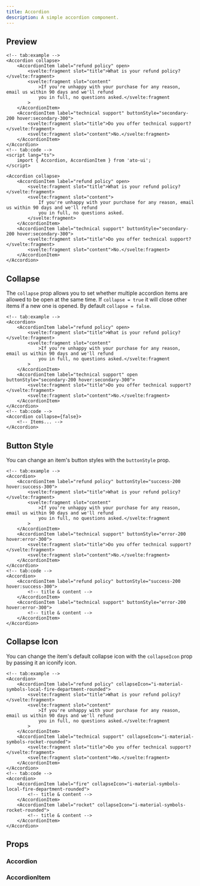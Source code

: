 ```yaml
---
title: Accordion
description: A simple accordion component.
---
```


<script>
    import PropsTable from './PropsTable.svelte';
    import accordion_docs from '$lib/components/accordion/Accordion.svelte?raw&sveld';
    import accordion_item_docs from '$lib/components/accordion/AccordionItem.svelte?raw&sveld';
    import Accordion from '$lib/components/accordion/Accordion.svelte';
    import AccordionItem from '$lib/components/accordion/AccordionItem.svelte';
</script>

## Preview

```svelte example height="h-60"
<!-- tab:example -->
<Accordion collapse>
    <AccordionItem label="refund policy" open>
        <svelte:fragment slot="title">What is your refund policy?</svelte:fragment>
        <svelte:fragment slot="content"
            >If you're unhappy with your purchase for any reason, email us within 90 days and we'll refund
            you in full, no questions asked.</svelte:fragment
        >
    </AccordionItem>
    <AccordionItem label="technical support" buttonStyle="secondary-200 hover:secondary-300">
        <svelte:fragment slot="title">Do you offer technical support?</svelte:fragment>
        <svelte:fragment slot="content">No.</svelte:fragment>
    </AccordionItem>
</Accordion>
<!-- tab:code -->
<script lang="ts">
	import { Accordion, AccordionItem } from 'ato-ui';
</script>

<Accordion collapse>
	<AccordionItem label="refund policy" open>
		<svelte:fragment slot="title">What is your refund policy?</svelte:fragment>
		<svelte:fragment slot="content">
            If you're unhappy with your purchase for any reason, email us within 90 days and we'll refund
			you in full, no questions asked.
        </svelte:fragment>
	</AccordionItem>
	<AccordionItem label="technical support" buttonStyle="secondary-200 hover:secondary-300">
		<svelte:fragment slot="title">Do you offer technical support?</svelte:fragment>
		<svelte:fragment slot="content">No.</svelte:fragment>
	</AccordionItem>
</Accordion>
```

## Collapse

The `collapse` prop allows you to set whether multiple accordion items are allowed to be open at the same time. If `collapse = true` it will close other items if a new one is opened. By default `collapse = false`.

```svelte example height="h-60"
<!-- tab:example -->
<Accordion>
    <AccordionItem label="refund policy" open>
        <svelte:fragment slot="title">What is your refund policy?</svelte:fragment>
        <svelte:fragment slot="content"
            >If you're unhappy with your purchase for any reason, email us within 90 days and we'll refund
            you in full, no questions asked.</svelte:fragment
        >
    </AccordionItem>
    <AccordionItem label="technical support" open buttonStyle="secondary-200 hover:secondary-300">
        <svelte:fragment slot="title">Do you offer technical support?</svelte:fragment>
        <svelte:fragment slot="content">No.</svelte:fragment>
    </AccordionItem>
</Accordion>
<!-- tab:code -->
<Accordion collapse={false}>
    <!-- Items... -->
</Accordion>
```

## Button Style

You can change an item's button styles with the `buttonStyle` prop.

```svelte example height="h-60"
<!-- tab:example -->
<Accordion>
    <AccordionItem label="refund policy" buttonStyle="success-200 hover:success-300">
        <svelte:fragment slot="title">What is your refund policy?</svelte:fragment>
        <svelte:fragment slot="content"
            >If you're unhappy with your purchase for any reason, email us within 90 days and we'll refund
            you in full, no questions asked.</svelte:fragment
        >
    </AccordionItem>
    <AccordionItem label="technical support" buttonStyle="error-200 hover:error-300">
        <svelte:fragment slot="title">Do you offer technical support?</svelte:fragment>
        <svelte:fragment slot="content">No.</svelte:fragment>
    </AccordionItem>
</Accordion>
<!-- tab:code -->
<Accordion>
    <AccordionItem label="refund policy" buttonStyle="success-200 hover:success-300">
        <!-- title & content -->
    </AccordionItem>
    <AccordionItem label="technical support" buttonStyle="error-200 hover:error-300">
        <!-- title & content -->
    </AccordionItem>
</Accordion>
```

## Collapse Icon

You can change the item's default collapse icon with the `collapseIcon` prop by passing it an iconify icon.

```svelte example height="h-60"
<!-- tab:example -->
<Accordion>
    <AccordionItem label="refund policy" collapseIcon="i-material-symbols-local-fire-department-rounded">
        <svelte:fragment slot="title">What is your refund policy?</svelte:fragment>
        <svelte:fragment slot="content"
            >If you're unhappy with your purchase for any reason, email us within 90 days and we'll refund
            you in full, no questions asked.</svelte:fragment
        >
    </AccordionItem>
    <AccordionItem label="technical support" collapseIcon="i-material-symbols-rocket-rounded">
        <svelte:fragment slot="title">Do you offer technical support?</svelte:fragment>
        <svelte:fragment slot="content">No.</svelte:fragment>
    </AccordionItem>
</Accordion>
<!-- tab:code -->
<Accordion>
    <AccordionItem label="fire" collapseIcon="i-material-symbols-local-fire-department-rounded">
        <!-- title & content -->
    </AccordionItem>
    <AccordionItem label="rocket" collapseIcon="i-material-symbols-rocket-rounded">
        <!-- title & content -->
    </AccordionItem>
</Accordion>
```

## Props

### Accordion

<PropsTable props={accordion_docs.props} />

### AccordionItem

<PropsTable props={accordion_item_docs.props} />